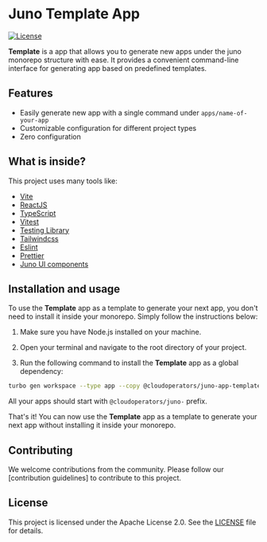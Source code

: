 # Juno Template App

[![License](https://img.shields.io/badge/License-Apache%202.0-blue.svg)](LICENSE)

**Template** is a app that allows you to generate new apps under the juno monorepo structure with ease. It provides a convenient command-line interface for generating app based on predefined templates.

## Features

- Easily generate new app with a single command under `apps/name-of-your-app`
- Customizable configuration for different project types
- Zero configuration

## What is inside?

This project uses many tools like:

- [Vite](https://vitejs.dev)
- [ReactJS](https://reactjs.org)
- [TypeScript](https://www.typescriptlang.org)
- [Vitest](https://vitest.dev)
- [Testing Library](https://testing-library.com)
- [Tailwindcss](https://tailwindcss.com)
- [Eslint](https://eslint.org)
- [Prettier](https://prettier.io)
- [Juno UI components](https://github.com/cloudoperators/juno/tree/main/packages/juno-ui-components)

## Installation and usage

To use the **Template** app as a template to generate your next app, you don't need to install it inside your monorepo. Simply follow the instructions below:

1. Make sure you have Node.js installed on your machine.

2. Open your terminal and navigate to the root directory of your project.

3. Run the following command to install the **Template** app as a global dependency:

```bash
turbo gen workspace --type app --copy @cloudoperators/juno-app-template
```

All your apps should start with `@cloudoperators/juno-` prefix.

That's it! You can now use the **Template** app as a template to generate your next app without installing it inside your monorepo.

## Contributing

We welcome contributions from the community. Please follow our [contribution guidelines] to contribute to this project.

## License

This project is licensed under the Apache License 2.0. See the [LICENSE](LICENSE) file for details.
